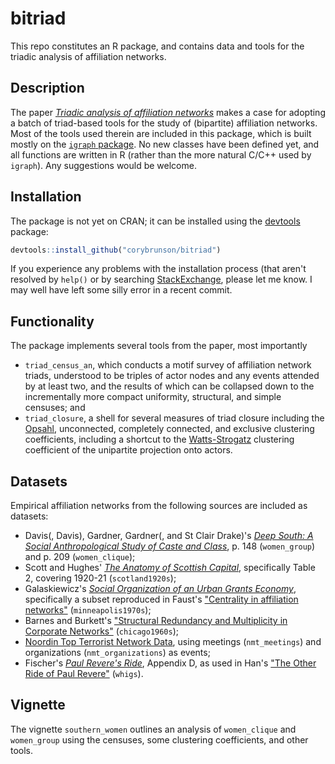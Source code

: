 bitriad
=======

This repo constitutes an R package, and contains data and tools for the triadic analysis of affiliation networks.

## Description

The paper [*Triadic analysis of affiliation networks*](http://arxiv.org/abs/1502.07016) makes a case for adopting a batch of triad-based tools for the study of (bipartite) affiliation networks. Most of the tools used therein are included in this package, which is built mostly on the [`igraph` package](http://igraph.org/r/). No new classes have been defined yet, and all functions are written in R (rather than the more natural C/C++ used by `igraph`). Any suggestions would be welcome.

## Installation

The package is not yet on CRAN; it can be installed using the [devtools](https://github.com/hadley/devtools) package:

```r
devtools::install_github("corybrunson/bitriad")
```

If you experience any problems with the installation process (that aren't resolved by `help()` or by searching [StackExchange](http://stackexchange.com/), please let me know. I may well have left some silly error in a recent commit.

## Functionality

The package implements several tools from the paper, most importantly
* `triad_census_an`, which conducts a motif survey of affiliation network triads, understood to be triples of actor nodes and any events attended by at least two, and the results of which can be collapsed down to the incrementally more compact uniformity, structural, and simple censuses; and
* `triad_closure`, a shell for several measures of triad closure including the [Opsahl](http://toreopsahl.com/2011/12/21/article-triadic-closure-in-two-mode-networks-redefining-the-global-and-local-clustering-coefficients/), unconnected, completely connected, and exclusive clustering coefficients, including a shortcut to the [Watts-Strogatz](http://www.nature.com/nature/journal/v393/n6684/abs/393440a0.html) clustering coefficient of the unipartite projection onto actors.

## Datasets

Empirical affiliation networks from the following sources are included as datasets:
* Davis(, Davis), Gardner, Gardner(, and St Clair Drake)'s [*Deep South: A Social Anthropological Study of Caste and Class*](http://www.amazon.com/Deep-South-Anthropological-Southern-Classics/dp/1570038155), p. 148 (`women_group`) and p. 209 (`women_clique`);
* Scott and Hughes' [*The Anatomy of Scottish Capital*](http://books.google.com/books?id=59mvAwAAQBAJ), specifically Table 2, covering 1920-21 (`scotland1920s`);
* Galaskiewicz's [*Social Organization of an Urban Grants Economy*](http://books.google.com/books?id=Vd25AAAAIAAJ), specifically a subset reproduced in Faust's ["Centrality in affiliation networks"](http://www.socsci.uci.edu/~kfaust/faust/research/articles/faust_centrality_sn_1997.pdf) (`minneapolis1970s`);
* Barnes and Burkett's ["Structural Redundancy and Multiplicity in Corporate Networks"](http://www.insna.org/PDF/Connections/v30/2010_I-2_P-1-1.pdf) (`chicago1960s`);
* [Noordin Top Terrorist Network Data](http://www.thearda.com/Archive/Files/Descriptions/TERRNET.asp), using meetings (`nmt_meetings`) and organizations (`nmt_organizations`) as events;
* Fischer's [*Paul Revere's Ride*](http://books.google.com/books/about/Paul_Revere_s_Ride.html?id=ZAvQfZFbLp4C), Appendix D, as used in Han's ["The Other Ride of Paul Revere"](http://www.sscnet.ucla.edu/polisci/faculty/chwe/ps269/han.pdf) (`whigs`).

## Vignette

The vignette `southern_women` outlines an analysis of `women_clique` and `women_group` using the censuses, some clustering coefficients, and other tools.
